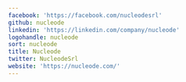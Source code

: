```yaml
---
facebook: 'https://facebook.com/nucleodesrl'
github: nucleode
linkedin: 'https://linkedin.com/company/nucleode'
logohandle: nucleode
sort: nucleode
title: Nucleode
twitter: NucleodeSrl
website: 'https://nucleode.com/'
---
```

